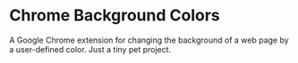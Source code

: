 # Chrome Background Colors
A Google Chrome extension for changing the background of a web page by a user-defined color. Just a tiny pet project.
